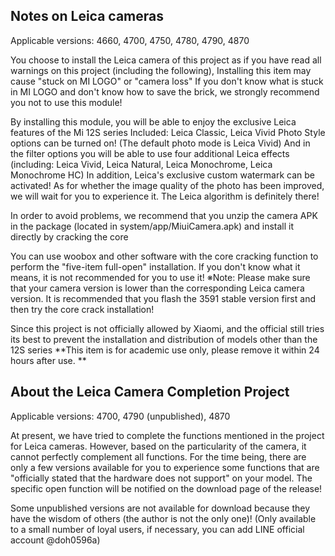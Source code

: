 ## Notes on Leica cameras
Applicable versions: 4660, 4700, 4750, 4780, 4790, 4870

You choose to install the Leica camera of this project as if you have read all warnings on this project (including the following),
Installing this item may cause "stuck on MI LOGO" or "camera loss"
If you don't know what is stuck in MI LOGO and don't know how to save the brick, we strongly recommend you not to use this module!

By installing this module, you will be able to enjoy the exclusive Leica features of the Mi 12S series
Included: Leica Classic, Leica Vivid Photo Style options can be turned on! (The default photo mode is Leica Vivid)
And in the filter options you will be able to use four additional Leica effects (including: Leica Vivid, Leica Natural, Leica Monochrome, Leica Monochrome HC)
In addition, Leica's exclusive custom watermark can be activated!
As for whether the image quality of the photo has been improved, we will wait for you to experience it. The Leica algorithm is definitely there!

In order to avoid problems, we recommend that you unzip the camera APK in the package (located in system/app/MiuiCamera.apk) and install it directly by cracking the core

You can use woobox and other software with the core cracking function to perform the "five-item full-open" installation. If you don't know what it means, it is not recommended for you to use it!
※Note: Please make sure that your camera version is lower than the corresponding Leica camera version. It is recommended that you flash the 3591 stable version first and then try the core crack installation!

Since this project is not officially allowed by Xiaomi, and the official still tries its best to prevent the installation and distribution of models other than the 12S series
**This item is for academic use only, please remove it within 24 hours after use. **

## About the Leica Camera Completion Project
Applicable versions: 4700, 4790 (unpublished), 4870

At present, we have tried to complete the functions mentioned in the project for Leica cameras.
However, based on the particularity of the camera, it cannot perfectly complement all functions.
For the time being, there are only a few versions available for you to experience some functions that are "officially stated that the hardware does not support" on your model.
The specific open function will be notified on the download page of the release!

Some unpublished versions are not available for download because they have the wisdom of others (the author is not the only one)! (Only available to a small number of loyal users, if necessary, you can add LINE official account @doh0596a)
